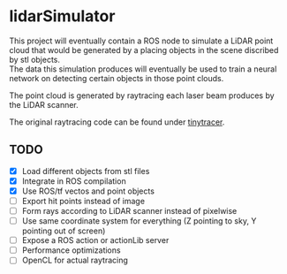 # lidarSimulator

This project will eventually contain a ROS node to simulate a LiDAR point cloud that would be generated by a placing objects in the scene discribed by stl objects.  
The data this simulation produces will eventually be used to train a neural network on detecting certain objects in  those point clouds.

The point cloud is generated by raytracing each laser beam produces by the LiDAR scanner.

The original raytracing code can be found under [tinytracer](https://github.com/ssloy/tinyraytracer).

## TODO
- [x] Load different objects from stl files
- [x] Integrate in ROS compilation
- [x] Use ROS/tf vectos and point objects
- [ ] Export hit points instead of image
- [ ] Form rays according to LiDAR scanner instead of pixelwise
- [ ] Use same coordinate system for everything (Z pointing to sky, Y pointing out of screen)
- [ ] Expose a ROS action or actionLib server
- [ ] Performance optimizations
- [ ] OpenCL for actual raytracing